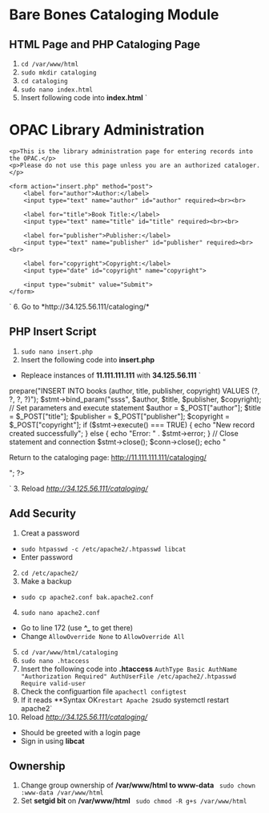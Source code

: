 # Bare Bones Cataloging Module

## HTML Page and PHP Cataloging Page
1. `cd /var/www/html`
2. `sudo mkdir cataloging`
3. `cd cataloging`
4. `sudo nano index.html`
5. Insert following code into **index.html**
`
<!DOCTYPE html>
<html>
<head>
    <title>Enter Records</title>
</head>
<body>
    <h1>OPAC Library Administration</h1>

    <p>This is the library administration page for entering records into the OPAC.</p>
    <p>Please do not use this page unless you are an authorized cataloger.</p>

    <form action="insert.php" method="post">
        <label for="author">Author:</label>
        <input type="text" name="author" id="author" required><br><br>

        <label for="title">Book Title:</label>
        <input type="text" name="title" id="title" required><br><br>

        <label for="publisher">Publisher:</label>
        <input type="text" name="publisher" id="publisher" required><br><br>

        <label for="copyright">Copyright:</label>
        <input type="date" id="copyright" name="copyright">

        <input type="submit" value="Submit">
    </form>
</body>
</html>
`
6. Go to *http://34.125.56.111/cataloging/*

## PHP Insert Script
1. `sudo nano insert.php`
2. Insert the following code into **insert.php**
- Repleace instances of **11.111.111.111** with **34.125.56.111**
`
<?php

// Load MySQL credentials
require_once '../login.php';

// Establish connection
$conn = mysqli_connect($db_hostname, $db_username, $db_password) or
  die("Unable to connect");

// Open database
mysqli_select_db($conn, $db_database) or
  die("Could not open database '$db_database'");

// Prepare and bind SQL statement
$stmt = $conn->prepare("INSERT INTO books (author, title, publisher, copyright) VALUES (?, ?, ?, ?)");
$stmt->bind_param("ssss", $author, $title, $publisher, $copyright);

// Set parameters and execute statement
$author = $_POST["author"];
$title = $_POST["title"];
$publisher = $_POST["publisher"];
$copyright = $_POST["copyright"];

if ($stmt->execute() === TRUE) {
    echo "New record created successfully";
} else {
    echo "Error: " . $stmt->error;
}

// Close statement and connection
$stmt->close();
$conn->close();

echo "<p>Return to the cataloging page: <a href='http://11.111.111.111/cataloging/'>http://11.111.111.111/cataloging/</a></p>";
?>
`
3. Reload *http://34.125.56.111/cataloging/*

## Add Security
1. Creat a password
- `sudo htpasswd -c /etc/apache2/.htpasswd libcat`
- Enter password
2. `cd /etc/apache2/`
3. Make a backup
- `sudo cp apache2.conf bak.apache2.conf`
4. `sudo nano apache2.conf`
- Go to line 172 (use **^_** to get there)
- Change `AllowOverride None` to `AllowOverride All`
5. `cd /var/www/html/cataloging`
6. `sudo nano .htaccess`
7. Insert the following code into **.htaccess**
`
AuthType Basic
AuthName "Authorization Required"
AuthUserFile /etc/apache2/.htpasswd
Require valid-user
`
8. Check the configuartion file
`apachectl configtest`
9. If it reads **Syntax OK` restart Apache 2
`sudo systemctl restart apache2`
10. Reload *http://34.125.56.111/cataloging/*
- Should be greeted with a login page
- Sign in using **libcat**

## Ownership
1. Change group ownership of **/var/www/html to www-data**
` sudo chown :www-data /var/www/html`
2. Set **setgid bit** on **/var/www/html**
` sudo chmod -R g+s /var/www/html`
